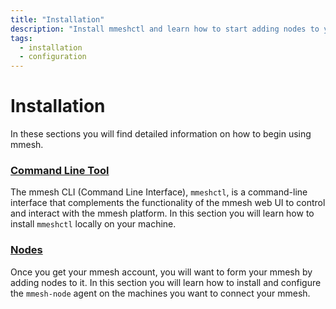 ```yaml
---
title: "Installation"
description: "Install mmeshctl and learn how to start adding nodes to your mmesh virtual private topology. Available for x86 and ARM on Linux, Windows and macOS."
tags:
  - installation
  - configuration
---
```


# Installation

In these sections you will find detailed information on how to begin using mmesh.

### [Command Line Tool](/platform/installation/cli/)

The mmesh CLI (Command Line Interface), `mmeshctl`, is a command-line interface that complements the functionality of the mmesh web UI to control and interact with the mmesh platform. In this section you will learn how to install `mmeshctl` locally on your machine.

### [Nodes](/platform/installation/nodes/)

Once you get your mmesh account, you will want to form your mmesh by adding nodes to it. In this section you will learn how to install and configure the `mmesh-node` agent on the machines you want to connect your mmesh.
